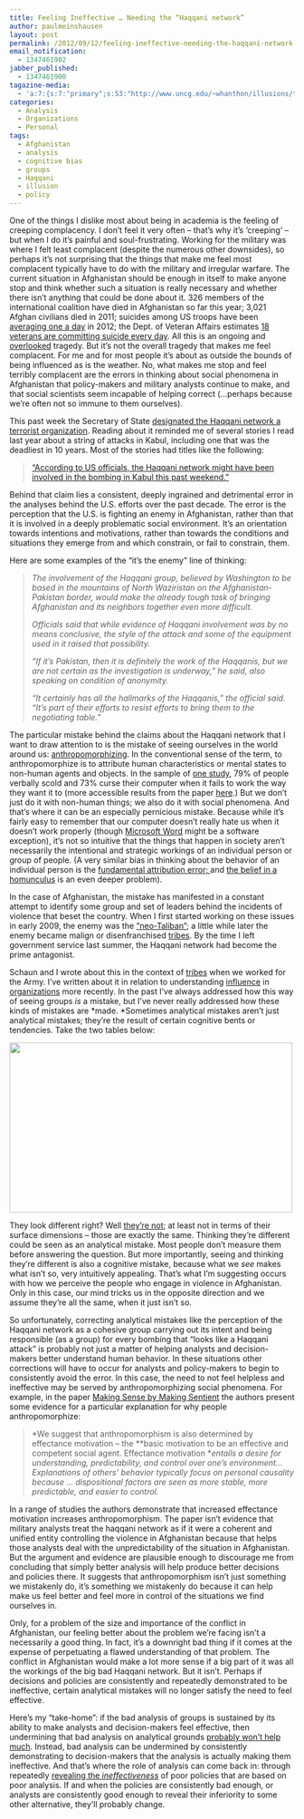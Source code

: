```yaml
---
title: Feeling Ineffective … Needing the “Haqqani network”
author: paulmeinshausen
layout: post
permalink: /2012/09/12/feeling-ineffective-needing-the-haqqani-network-2/
email_notification:
  - 1347461902
jabber_published:
  - 1347461900
tagazine-media:
  - 'a:7:{s:7:"primary";s:53:"http://www.uncg.edu/~whanthon/illusions/twotables.gif";s:6:"images";a:1:{s:53:"http://www.uncg.edu/~whanthon/illusions/twotables.gif";a:6:{s:8:"file_url";s:53:"http://www.uncg.edu/~whanthon/illusions/twotables.gif";s:5:"width";i:500;s:6:"height";i:300;s:4:"type";s:5:"image";s:4:"area";i:150000;s:9:"file_path";s:0:"";}}s:6:"videos";a:0:{}s:11:"image_count";i:1;s:6:"author";s:8:"20544712";s:7:"blog_id";s:8:"32115977";s:9:"mod_stamp";s:19:"2012-09-12 15:00:04";}'
categories:
  - Analysis
  - Organizations
  - Personal
tags:
  - Afghanistan
  - analysis
  - cognitive bias
  - groups
  - Haqqani
  - illusion
  - policy
---
```

One of the things I dislike most about being in academia is the feeling of creeping complacency. I don’t feel it very often – that’s why it’s ‘creeping’ – but when I do it’s painful and soul-frustrating. Working for the military was where I felt least complacent (despite the numerous other downsides), so perhaps it’s not surprising that the things that make me feel most complacent typically have to do with the military and irregular warfare. The current situation in Afghanistan should be enough in itself to make anyone stop and think whether such a situation is really necessary and whether there isn’t anything that could be done about it. 326 members of the international coalition have died in Afghanistan so far this year; 3,021 Afghan civilians died in 2011; suicides among US troops have been [averaging one a day][1] in 2012; the Dept. of Veteran Affairs estimates [18 veterans are committing suicide every day][2]. All this is an ongoing and [overlooked][3] tragedy. But it’s not the overall tragedy that makes me feel complacent. For me and for most people it’s about as outside the bounds of being influenced as is the weather. No, what makes me stop and feel terribly complacent are the errors in thinking about social phenomena in Afghanistan that policy-makers and military analysts continue to make, and that social scientists seem incapable of helping correct (…perhaps because we’re often not so immune to them ourselves). <!--more-->

This past week the Secretary of State [designated the Haqqani network a terrorist organization][4]. Reading about it reminded me of several stories I read last year about a string of attacks in Kabul, including one that was the deadliest in 10 years. Most of the stories had titles like the following:

> [“According to US officials, the Haqqani network might have been involved in the bombing in Kabul this past weekend.”][5]

Behind that claim lies a consistent, deeply ingrained and detrimental error in the analyses behind the U.S. efforts over the past decade. The error is the perception that the U.S. is fighting an enemy in Afghanistan, rather than that it is involved in a deeply problematic social environment. It’s an orientation towards intentions and motivations, rather than towards the conditions and situations they emerge from and which constrain, or fail to constrain, them.

Here are some examples of the “it’s the enemy” line of thinking:

> *The involvement of the Haqqani group, believed by Washington to be based in the mountains of North Waziristan on the Afghanistan-Pakistan border, would make the already tough task of bringing Afghanistan and its neighbors together even more difficult.*
> 
> *Officials said that while evidence of Haqqani involvement was by no means conclusive, the style of the attack and some of the equipment used in it raised that possibility.*
> 
> *“If it’s Pakistan, then it is definitely the work of the Haqqanis, but we are not certain as the investigation is underway,” he said, also speaking on condition of anonymity.*
> 
> *“It certainly has all the hallmarks of the Haqqanis,” the official said. “It’s part of their efforts to resist efforts to bring them to the negotiating table.”*

The particular mistake behind the claims about the Haqqani network that I want to draw attention to is the mistake of seeing ourselves in the world around us: <span style="text-decoration:underline;">anthropomorphizing</span>. In the conventional sense of the term, to anthropomorphize is to attribute human characteristics or mental states to non-human agents and objects. In the sample of [one study][6], 79% of people verbally scold and 73% curse their computer when it fails to work the way they want it to (more accessible results from the paper [here][7].) But we don’t just do it with non-human things; we also do it with social phenomena. And that’s where it can be an especially pernicious mistake. Because while it’s fairly easy to remember that our computer doesn’t really hate us when it doesn’t work properly (though [Microsoft Word][8] might be a software exception), it’s not so intuitive that the things that happen in society aren’t necessarily the intentional and strategic workings of an individual person or group of people. (A very similar bias in thinking about the behavior of an individual person is the [fundamental attribution error][9]<span style="text-decoration:underline;">; </span>and [the belief in a homunculus][10] is an even deeper problem).

In the case of Afghanistan, the mistake has manifested in a constant attempt to identify some group and set of leaders behind the incidents of violence that beset the country. When I first started working on these issues in early 2009, the enemy was the [“neo-Taliban”][11]; a little while later the enemy became malign or disenfranchised [tribes][12]. By the time I left government service last summer, the Haqqani network had become the prime antagonist.

Schaun and I wrote about this in the context of [tribes][13] when we worked for the Army. I’ve written about it in relation to understanding [influence][14] in [organizations][15] more recently. In the past I’ve always addressed how this way of seeing groups *is* a mistake, but I’ve never really addressed how these kinds of mistakes are *made. *Sometimes analytical mistakes aren’t just analytical mistakes; they’re the result of certain cognitive bents or tendencies. Take the two tables below:

[<img class="alignnone" title="Roger Shepard's &quot;Turning the Tables&quot; illusion" src="http://www.uncg.edu/~whanthon/illusions/twotables.gif" alt="" width="500" height="300" />][16]

They look different right? Well [they’re not][17]; at least not in terms of their surface dimensions – those are exactly the same. Thinking they’re different could be seen as an analytical mistake. Most people don’t measure them before answering the question. But more importantly, seeing and thinking they’re different is also a cognitive mistake, because what we *see* makes what isn’t so, very intuitively appealing. That’s what I’m suggesting occurs with how we perceive the people who engage in violence in Afghanistan. Only in this case, our mind tricks us in the opposite direction and we assume they’re all the same, when it just isn’t so.

So unfortunately, correcting analytical mistakes like the perception of the Haqqani network as a cohesive group carrying out its intent and being responsible (as a group) for every bombing that “looks like a Haqqani attack” is probably not just a matter of helping analysts and decision-makers better understand human behavior. In these situations other corrections will have to occur for analysts and policy-makers to begin to consistently avoid the error. In this case, the need to not feel helpless and ineffective may be served by anthropomorphizing social phenomena. For example, in the paper [Making Sense by Making Sentient][18] the authors present some evidence for a particular explanation for why people anthropomorphize:

> *We suggest that anthropomorphism is also determined by effectance motivation &#8211; the **basic motivation to be an effective and competent social agent. Effectance motivation **entails a desire for understanding, predictability, and control over one’s environment&#8230;Explanations of others’ behavior typically focus on personal causality because &#8230; dispositional factors are seen as more stable, more predictable, and easier to control.*

In a range of studies the authors demonstrate that increased effectance motivation increases anthropomorphism. The paper isn’t evidence that military analysts treat the haqqani network as if it were a coherent and unified entity controlling the violence in Afghanistan because that helps those analysts deal with the unpredictability of the situation in Afghanistan. But the argument and evidence are plausible enough to discourage me from concluding that simply better analysis will help produce better decisions and policies there. It suggests that anthropomorphism isn’t just something we mistakenly do, it’s something we mistakenly do because it can help make us feel better and feel more in control of the situations we find ourselves in.

Only, for a problem of the size and importance of the conflict in Afghanistan, our feeling better about the problem we’re facing isn’t a necessarily a good thing. In fact, it’s a downright bad thing if it comes at the expense of perpetuating a flawed understanding of that problem. The conflict in Afghanistan would make a lot more sense if a big part of it was all the workings of the big bad Haqqani network. But it isn’t. Perhaps if decisions and policies are consistently and repeatedly demonstrated to be ineffective, certain analytical mistakes will no longer satisfy the need to feel effective.

Here’s my “take-home”: if the bad analysis of groups is sustained by its ability to make analysts and decision-makers feel effective, then undermining that bad analysis on analytical grounds [probably won’t help much][19]. Instead, bad analysis can be undermined by consistently demonstrating to decision-makers that the analysis is actually making them ineffective. And that’s where the role of analysis can come back in: through repeatedly [revealing the *ineffectiveness*][20] of poor policies that are based on poor analysis. If and when the policies are consistently bad enough, or analysts are consistently good enough to reveal their inferiority to some other alternative, they’ll probably change.

 [1]: http://www.usatoday.com/news/military/story/2012-06-07/military-troops-suicide/55453990/1
 [2]: http://www.dailykos.com/story/2012/09/07/1129113/-Military-Suicide-Watch
 [3]: http://www.theatlantic.com/international/archive/2012/09/the-afghanistan-shaped-hole-in-the-presidential-campaigns/262059/
 [4]: http://www.guardian.co.uk/world/2012/sep/07/haqqani-network-terrorist-hillary-clinton
 [5]: http://news.nationalpost.com/2011/10/31/haqqani-network-may-be-linked-to-deadly-kabul-bombing-officials/
 [6]: http://www.ncbi.nlm.nih.gov/pubmed/14612325
 [7]: http://wehelpusetech.wordpress.com/2012/06/04/our-attitudes-towards-computers/
 [8]: http://www.slate.com/articles/technology/technology/2012/04/microsoft_word_is_cumbersome_inefficient_and_obsolete_it_s_time_for_it_to_die_.single.html
 [9]: http://en.wikipedia.org/wiki/Fundamental_attribution_error
 [10]: http://books.google.com/books?id=HgdAqhh7U3gC&printsec=frontcover#v=onepage&q&f=false
 [11]: https://docs.google.com/document/d/1dU-QIjoQd_kNRQjVbbs6049y6i-2WXkOjG0HOuW7lUk/neo-taliban
 [12]: http://www.nytimes.com/2010/01/31/weekinreview/13rohde.html
 [13]: http://smallwarsjournal.com/jrnl/art/choosing-more-appropriate-tools-to-understand-the-population
 [14]: https://housesofstones.github.io/2012/06/08/trying-to-understand-influence-the-us-military-cant-see-past-a-line-and-block-chart/
 [15]: http://housesofstones.github.io/2012/03/26/organizations-may-have-leaders-but-organizational-thinking-shouldnt/
 [16]: http://coachburke.homestead.com/tablesolution.html
 [17]: http://discovermagazine.com/2003/jan/neuroquest
 [18]: http://www.andrew.cmu.edu/user/morewedg/personal/papers/SensebySentience.pdf
 [19]: http://housesofstones.github.io/2012/02/22/why-the-best-ideas-sometimes-dont-seem-very-good/
 [20]: http://www.foreignaffairs.com/articles/137800/chris-rohlfs-and-ryan-sullivan/the-mrap-boondoggle